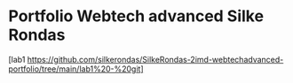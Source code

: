 # Portfolio Webtech advanced Silke Rondas

[lab1 https://github.com/silkerondas/SilkeRondas-2imd-webtechadvanced-portfolio/tree/main/lab1%20-%20git]

